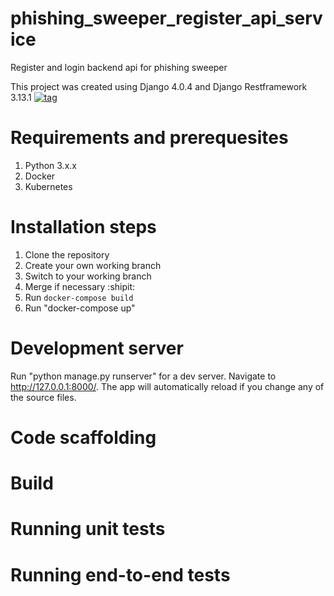 # phishing_sweeper_register_api_service
Register and login backend api for phishing sweeper

This project was created using Django 4.0.4 and Django Restframework 3.13.1 [![tag](https://img.shields.io/github/tag/Mottie/GitHub-userscripts.svg)](https://github.com/Mottie/GitHub-userscripts/tags)
# Requirements and prerequesites
  1. Python 3.x.x
  2. Docker
  3. Kubernetes

# Installation steps
  1. Clone the repository
  2. Create your own working branch
  3. Switch to your working branch
  4. Merge if necessary :shipit:
  5. Run 
    ```
    docker-compose build
    ```
  7. Run "docker-compose up"

# Development server
Run "python manage.py runserver" for a dev server. Navigate to http://127.0.0.1:8000/. The app will automatically reload if you change any of the source files.

# Code scaffolding


# Build


# Running unit tests


# Running end-to-end tests
